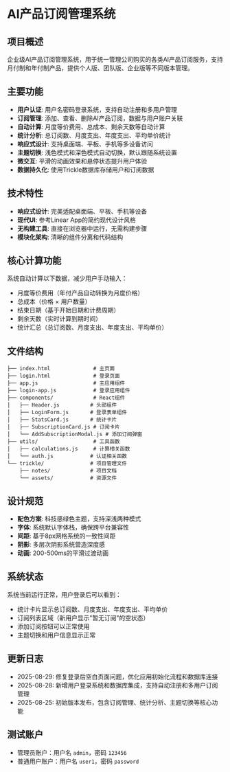 # AI产品订阅管理系统

## 项目概述
企业级AI产品订阅管理系统，用于统一管理公司购买的各类AI产品订阅服务，支持月付制和年付制产品，提供个人版、团队版、企业版等不同版本管理。

## 主要功能
- **用户认证**: 用户名密码登录系统，支持自动注册和多用户管理
- **订阅管理**: 添加、查看、删除AI产品订阅，数据与用户账户关联
- **自动计算**: 月度等价费用、总成本、剩余天数等自动计算
- **统计分析**: 总订阅数、月度支出、年度支出、平均单价统计
- **响应式设计**: 支持桌面端、平板、手机等多设备访问
- **主题切换**: 浅色模式和深色模式自动切换，默认跟随系统设置
- **微交互**: 平滑的动画效果和悬停状态提升用户体验
- **数据持久化**: 使用Trickle数据库存储用户和订阅数据

## 技术特性
- **响应式设计**: 完美适配桌面端、平板、手机等设备
- **现代UI**: 参考Linear App的简约现代设计风格
- **无构建工具**: 直接在浏览器中运行，无需构建步骤
- **模块化架构**: 清晰的组件分离和代码结构

## 核心计算功能
系统自动计算以下数据，减少用户手动输入：
- 月度等价费用（年付产品自动转换为月度价格）
- 总成本（价格 × 用户数量）
- 结束日期（基于开始日期和计费周期）
- 剩余天数（实时计算到期时间）
- 统计汇总（总订阅数、月度支出、年度支出、平均单价）

## 文件结构
```
├── index.html              # 主页面
├── login.html              # 登录页面
├── app.js                  # 主应用组件
├── login-app.js            # 登录应用组件
├── components/             # React组件
│   ├── Header.js          # 头部组件
│   ├── LoginForm.js       # 登录表单组件
│   ├── StatsCard.js       # 统计卡片
│   ├── SubscriptionCard.js # 订阅卡片
│   └── AddSubscriptionModal.js # 添加订阅弹窗
├── utils/                  # 工具函数
│   ├── calculations.js     # 计算相关函数
│   └── auth.js            # 认证相关函数
└── trickle/               # 项目管理文件
    ├── notes/             # 项目文档
    └── assets/            # 资源文件
```

## 设计规范
- **配色方案**: 科技感绿色主题，支持深浅两种模式
- **字体**: 系统默认字体栈，确保跨平台兼容性
- **间距**: 基于8px网格系统的一致性间距
- **阴影**: 多层次阴影系统营造深度感
- **动画**: 200-500ms的平滑过渡动画

## 系统状态
系统当前运行正常，用户登录后可以看到：
- 统计卡片显示总订阅数、月度支出、年度支出、平均单价
- 订阅列表区域（新用户显示"暂无订阅"的空状态）
- 添加订阅按钮可以正常使用
- 主题切换和用户信息显示正常

## 更新日志
- 2025-08-29: 修复登录后空白页面问题，优化应用初始化流程和数据库连接
- 2025-08-28: 新增用户登录系统和数据库集成，支持自动注册和多用户订阅管理
- 2025-08-25: 初始版本发布，包含订阅管理、统计分析、主题切换等核心功能

## 测试账户
- 管理员账户：用户名 `admin`，密码 `123456`
- 普通用户账户：用户名 `user1`，密码 `password`
